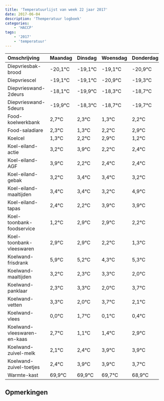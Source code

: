 ```yaml
---
title: 'Temperatuurlijst van week 22 jaar 2017'
date: 2017-06-04
description: 'Themperatuur logboek'
categories:
    - 'HACCP'
tags:
    - '2017'
    - 'temperatuur'
---
```

|Omschrijving|Maandag|Dinsdag|Woensdag|Donderdag|Vrijdag|Zaterdag|Zondag|
|:---|:---|:---|:---|:---|:---|:---|:---|
|Diepvriesbak-brood|-20,1°C|-19,1°C|-19,1°C|-20,9°C|-19,3°C|-19,7°C|-20,7°C|
|Diepvriescel|-19,1°C|-19,1°C|-20,9°C|-19,3°C|-19,7°C|-20,7°C|-19,8°C|
|Diepvrieswand-2deurs|-18,1°C|-19,9°C|-18,3°C|-18,7°C|-19,7°C|-18,8°C|-18,1°C|
|Diepvrieswand-5deurs|-19,9°C|-18,3°C|-18,7°C|-19,7°C|-18,8°C|-18,1°C|-19,8°C|
|Food-koelwerkbank|2,7°C|2,3°C|1,3°C|2,2°C|2,9°C|1,2°C|1,4°C|
|Food-saladiare|2,3°C|1,3°C|2,2°C|2,9°C|1,2°C|1,4°C|1,4°C|
|Koelcel|1,3°C|2,2°C|2,9°C|1,2°C|1,4°C|1,4°C|1,2°C|
|Koel-eiland-actie|3,2°C|3,9°C|2,2°C|2,4°C|2,4°C|2,2°C|3,9°C|
|Koel-eiland-AGF|3,9°C|2,2°C|2,4°C|2,4°C|2,2°C|3,9°C|3,9°C|
|Koel-eiland-gebak|3,2°C|3,4°C|3,4°C|3,2°C|4,9°C|4,9°C|4,2°C|
|Koel-eiland-maaltijden|3,4°C|3,4°C|3,2°C|4,9°C|4,9°C|4,2°C|3,3°C|
|Koel-eiland-tapas|2,4°C|2,2°C|3,9°C|3,9°C|3,2°C|2,3°C|3,3°C|
|Koel-toonbank-foodservice|1,2°C|2,9°C|2,9°C|2,2°C|1,3°C|2,3°C|1,0°C|
|Koel-toonbank-vleeswaren|2,9°C|2,9°C|2,2°C|1,3°C|2,3°C|1,0°C|2,7°C|
|Koelwand-frisdrank|5,9°C|5,2°C|4,3°C|5,3°C|4,0°C|5,7°C|4,1°C|
|Koelwand-maaltijden|3,2°C|2,3°C|3,3°C|2,0°C|3,7°C|2,1°C|2,4°C|
|Koelwand-panklaar|2,3°C|3,3°C|2,0°C|3,7°C|2,1°C|2,4°C|3,9°C|
|Koelwand-vetten|3,3°C|2,0°C|3,7°C|2,1°C|2,4°C|3,9°C|3,9°C|
|Koelwand-vlees|0,0°C|1,7°C|0,1°C|0,4°C|1,9°C|1,9°C|1,7°C|
|Koelwand-vleeswaren-en-kaas|2,7°C|1,1°C|1,4°C|2,9°C|2,9°C|2,7°C|1,9°C|
|Koelwand-zuivel-melk|2,1°C|2,4°C|3,9°C|3,9°C|3,7°C|2,9°C|2,4°C|
|Koelwand-zuivel-toetjes|2,4°C|3,9°C|3,9°C|3,7°C|2,9°C|2,4°C|3,6°C|
|Warmte-kast|69,9°C|69,9°C|69,7°C|68,9°C|68,4°C|69,6°C|68,8°C|

## Opmerkingen


